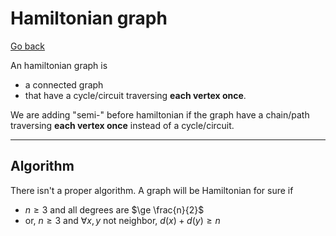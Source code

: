 # Hamiltonian graph

[Go back](..)

An hamiltonian graph is

* a connected graph
* that have a cycle/circuit traversing **each vertex once**.

We are adding "semi-" before hamiltonian
if the graph have a chain/path traversing **each vertex once**
instead of a cycle/circuit.

<hr class="sl">

## Algorithm

There isn't a proper algorithm. A graph will be Hamiltonian
for sure if

* $n \ge 3$ and all degrees are $\ge \frac{n}{2}$
* or, $n \ge 3$ and $\forall{x,y}$ not neighbor, $d(x)+d(y) \ge n$